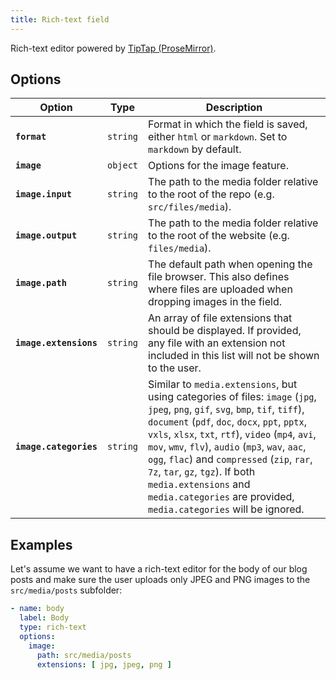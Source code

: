 ```yaml
---
title: Rich-text field
---
```


Rich-text editor powered by [TipTap (ProseMirror)](https://github.com/ueberdosis/tiptap).

## Options

| Option | Type | Description |
| - | - | - |
| **`format`** | `string` | Format in which the field is saved, either `html` or `markdown`. Set to `markdown` by default. |
| **`image`** | `object` | Options for the image feature. |
| **`image.input`**| `string` | The path to the media folder relative to the root of the repo (e.g. `src/files/media`). |
| **`image.output`** | `string` | The path to the media folder relative to the root of the website (e.g. `files/media`). |
| **`image.path`** | `string` | The default path when opening the file browser. This also defines where files are uploaded when dropping images in the field. |
| **`image.extensions`** | `string` | An array of file extensions that should be displayed. If provided, any file with an extension not included in this list will not be shown to the user. |
| **`image.categories`** | `string` | Similar to `media.extensions`, but using categories of files: `image` (`jpg`, `jpeg`, `png`, `gif`, `svg`, `bmp`, `tif`, `tiff`), `document` (`pdf`, `doc`, `docx`, `ppt`, `pptx`, `vxls`, `xlsx`, `txt`, `rtf`), `video` (`mp4`, `avi`, `mov`, `wmv`, `flv`), `audio` (`mp3`, `wav`, `aac`, `ogg`, `flac`) and `compressed` (`zip`, `rar`, `7z`, `tar`, `gz`, `tgz`). If both `media.extensions` and `media.categories` are provided, `media.categories` will be ignored. |

## Examples

Let's assume we want to have a rich-text editor for the body of our blog posts and make sure the user uploads only JPEG and PNG images to the `src/media/posts` subfolder:

```yaml
- name: body
  label: Body
  type: rich-text
  options:
    image:
      path: src/media/posts
      extensions: [ jpg, jpeg, png ]
```

